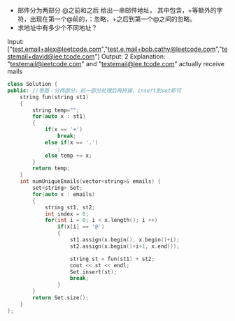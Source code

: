 - 邮件分为两部分 @之前和之后 给出一串邮件地址， 其中包含，+等额外的字符，出现在第一个@前的，：忽略，+之后到第一个@之间的忽略。
- 求地址中有多少个不同地址？

Input: ["test.email+alex@leetcode.com","test.e.mail+bob.cathy@leetcode.com","testemail+david@lee.tcode.com"]
Output: 2
Explanation: "testemail@leetcode.com" and "testemail@lee.tcode.com" actually receive mails

```c++  
class Solution {
public: //思路：分两部分，前一部分处理后再拼接，insert到set即可
    string fun(string st1)
    {
        string temp="";
        for(auto x : st1)
        {
            if(x == '+')
                break;
            else if(x == '.')
                ;
            else temp += x;
        }
        return temp;
    }
    int numUniqueEmails(vector<string>& emails) {
        set<string> Set;
        for(auto x : emails)
        {
            string st1, st2;
            int index = 0;
            for(int i = 0; i < x.length(); i ++)
                if(x[i] == '@')
                {
                    st1.assign(x.begin(), x.begin()+i);
                    st2.assign(x.begin()+i+1, x.end());

                    string st = fun(st1) + st2;
                    cout << st << endl;
                    Set.insert(st);
                    break;
                }
        }
        return Set.size();
    }
};
```
